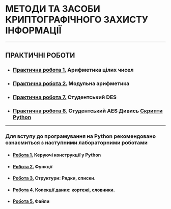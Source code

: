 # **МЕТОДИ ТА ЗАСОБИ КРИПТОГРАФІЧНОГО ЗАХИСТУ ІНФОРМАЦІЇ**
***
## **ПРАКТИЧНІ РОБОТИ**
- ### [**Практична робота 1.**](CIB_2022_Prackt_01_.pdf) **Арифметика цілих чисел**
- ### [**Практична робота 2.**](CIB_2022_Prackt_02_.pdf) **Модульна арифметика**
- ### [**Практична робота 7.**](CIB_2022_Prackt_07_.pdf) **Студентський DES**
- ### [**Практична робота 8.**](CIB_2022_Prackt_08_.pdf) **Студентський AES** Дивись [**Скрипти Python**](/2_PRACKT/Jupyter_Notebooks/CIB_2022_Prackt_08_Functions.md)



***
### **Для вступу до програмування на Python рекомендовано ознаємиться з наступними лабораторними роботами**
- #### [**Робота 1.**](/2_PRACKT/Python/Lab_01_Python.pdf) **Керуючі конструкції у Python**
- #### [**Робота 2.**](/2_PRACKT/Python/Lab_02_Python.pdf) **Функції**
- #### [**Робота 3.**](/2_PRACKT/Python/Lab_03_Python.pdf) **Структури: Рядки, списки.**
- #### [**Робота 4.**](/2_PRACKT/Python/Lab_04_Python.pdf) **Колекції даних: кортежі, словники.**
- #### [**Робота 5.**](/2_PRACKT/Python/Lab_05_Python.pdf) **Файли**
